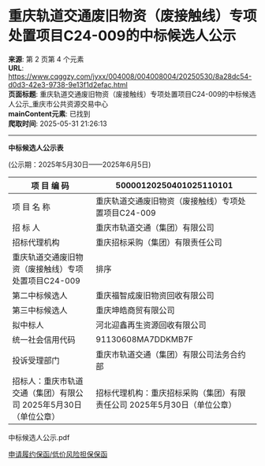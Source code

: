 # 重庆轨道交通废旧物资（废接触线）专项处置项目C24-009的中标候选人公示

**来源**: 第 2 页第 4 个元素  
**URL**: https://www.cqggzy.com/jyxx/004008/004008004/20250530/8a28dc54-d0d3-42e3-9738-9e13f1d2efac.html  
**页面标题**: 重庆轨道交通废旧物资（废接触线）专项处置项目C24-009的中标候选人公示_重庆市公共资源交易中心  
**mainContent元素**: 已找到  
**爬取时间**: 2025-05-31 21:26:13

---

**中标候选人公示表**

(公示期：2025年5月30日——2025年6月5日)

项 目 编 码 |  50000120250401025110101  
---|---  
项 目 名 称 |  重庆轨道交通废旧物资（废接触线）专项处置项目C24-009  
招 标 人 |  重庆市轨道交通（集团）有限公司 |  联系电话 |  023-68002752  
招标代理机构 |  重庆招标采购（集团）有限责任公司 |  023-67016066  
重庆轨道交通废旧物资（废接触线）专项处置项目C24-009 |  排序 |  第一中标候选人 |  河北迎鑫再生资源回收有限公司  
第二中标候选人 |  重庆福智成废旧物资回收有限公司  
第三中标候选人 |  重庆坤皓商贸有限公司  
拟中标人 |  河北迎鑫再生资源回收有限公司 |  中标金额 |  3713116.40 元  
统一社会信用代码 |  91130608MA7DDKMB7F  
投诉受理部门 |  重庆市轨道交通（集团）有限公司法务合约部 |  联 系 电 话 |  023-68002173  
招标人：重庆市轨道交通（集团）有限公司 2025年5月30日（单位公章） |  招标代理机构：重庆招标采购（集团）有限责任公司 2025年5月30日（单位公章）  
  
  
  
  
中标候选人公示.pdf    
  
[ 申请履约保函/低价风险担保保函 ](https://jrfw.jszx.cqggzy.com/financeplatform/index.html)

